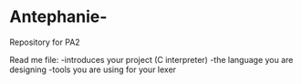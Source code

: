 # Antephanie-
Repository for PA2 

Read me file:
-introduces your project (C interpreter)
-the language you are designing 
-tools you are using for your lexer 

